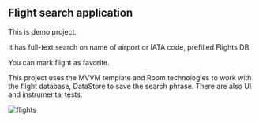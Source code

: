 ## Flight search application

This is demo project.

It has full-text search on name of airport or IATA code, prefilled Flights DB.

You can mark flight as favorite.

This project uses the MVVM template and Room technologies to work with the flight database, DataStore to save the search phrase. There are also UI and instrumental tests.

![flights](https://github.com/Pakki/flight_search_application/blob/79cd1a7b383ed002d24ef2a7915f8c0196c7b892/flights.GIF)